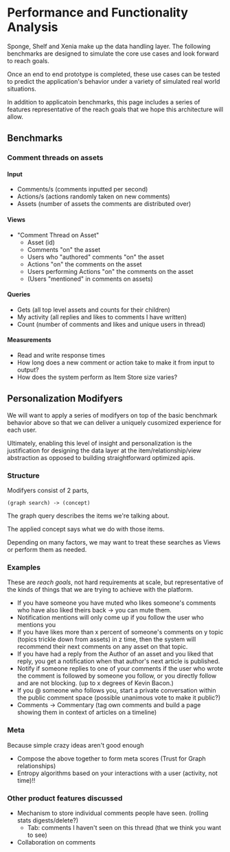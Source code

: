 # Performance and Functionality Analysis

Sponge, Shelf and Xenia make up the data handling layer. The following benchmarks are designed to simulate the core use cases and look forward to reach goals.

Once an end to end prototype is completed, these use cases can be tested to predict the application's behavior under a variety of simulated real world situations.

In addition to applicatoin benchmarks, this page includes a series of features representative of the reach goals that we hope this architecture will allow.

## Benchmarks

### Comment threads on assets

#### Input

* Comments/s (comments inputted per second)
* Actions/s (actions randomly taken on new comments)
* Assets (number of assets the comments are distributed over)


#### Views

* "Comment Thread on Asset"
  * Asset (id)
  * Comments "on" the asset
  * Users who "authored" comments "on" the asset
  * Actions "on" the comments on the asset
  * Users performing Actions "on" the comments on the asset
  * (Users "mentioned" in comments on assets)

  
#### Queries

* Gets (all top level assets and counts for their children)
* My activity (all replies and likes to comments I have written)
* Count (number of comments and likes and unique users in thread)

#### Measurements

* Read and write response times
* How long does a new comment or action take to make it from input to output?
* How does the system perform as Item Store size varies?

## Personalization Modifyers 

We will want to apply a series of modifyers on top of the basic benchmark behavior above so that we can deliver a uniquely cusomized experience for each user. 

Ultimately, enabling this level of insight and personalization is the justification for designing the data layer at the item/relationship/view abstraction as opposed to building straightforward optimized apis.

### Structure

Modifyers consist of 2 parts, 

```(graph search) -> (concept)```

The graph query describes the items we're talking about.

The applied concept says what we do with those items.

Depending on many factors, we may want to treat these searches as Views or perform them as needed.

### Examples

These are _reach goals_, not hard requirements at scale, but representative of the kinds of things that we are trying to achieve with the platform.


* If you have someone you have muted who likes someone's comments who have also liked theirs back -> you can mute them.
* Notification mentions will only come up if you follow the user who mentions you
* If you have likes more than x percent of someone's comments on y topic (topics trickle down from assets) in z time, then the system will recommend their next comments on any asset on that topic.
* If you have had a reply from the Author of an asset and you liked that reply, you get a notification when that author's next article is published.
* Notify if someone replies to one of your comments if the user who wrote the comment is followed by someone you follow, or you directly follow and are not blocking.  (up to x degrees of Kevin Bacon.)
* If you @ someone who follows you, start a private conversation within the public comment space (possible unanimous vote to make it public?)
* Comments -> Commentary (tag own comments and build a page showing them in context of articles on a timeline)

### Meta

Because simple crazy ideas aren't good enough

* Compose the above together to form meta scores (Trust for Graph relationships)
* Entropy algorithms based on your interactions with a user (activity, not time)!!


### Other product features discussed

* Mechanism to store individual comments people have seen. (rolling stats digests/delete?)
  * Tab: comments I haven't seen on this thread (that we think you want to see)
* Collaboration on comments




